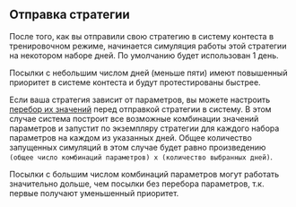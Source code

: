 ## Отправка стратегии

После того, как вы отправили свою стратегию в систему контеста в тренировочном режиме, начинается симуляция работы этой стратегии на некотором наборе дней.
По умолчанию будет использован 1 день.

Посылки с небольшим числом дней (меньше пяти) имеют повышенный приоритет в системе контеста и будут протестированы быстрее.

Если ваша стратегия зависит от параметров, вы можете настроить [перебор их значений](params.md) перед отправкой стратегии в систему.
В этом случае система построит все возможные комбинации значений параметров и запустит по экземпляру стратегии для каждого набора параметров на каждом из указанных дней.
Общее количество запущенных симуляций в этом случае будет равно произведению `(общее число комбинаций параметров) x (количество выбранных дней)`.

Посылки с большим числом комбинаций параметров могут работать значительно дольше, чем посылки без перебора параметров, т.к. первые получают уменьшенный приоритет.
